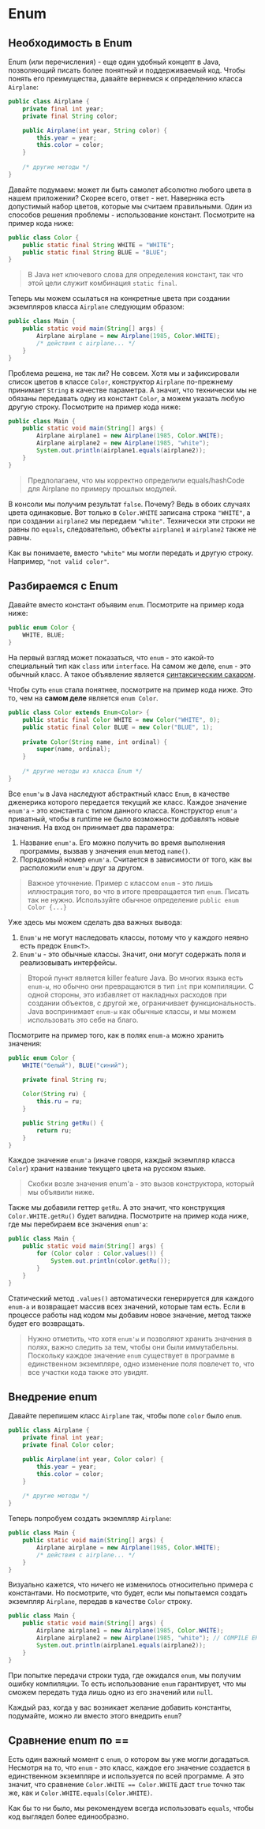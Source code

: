 # Enum

## Необходимость в Enum

Enum (или перечисления) - еще один удобный концепт в Java, позволяющий писать более понятный и поддерживаемый код.
Чтобы понять его преимущества, давайте вернемся к определению класса `Airplane`:

```java
public class Airplane {
    private final int year;
    private final String color;

    public Airplane(int year, String color) {
        this.year = year;
        this.color = color;
    }
    
    /* другие методы */
}
```

Давайте подумаем: может ли быть самолет абсолютно любого цвета в нашем приложении? Скорее всего, ответ - нет.
Наверняка есть допустимый набор цветов, которые мы считаем правильными. Один из способов решения проблемы - использование констант.
Посмотрите на пример кода ниже:

```java
public class Color {
    public static final String WHITE = "WHITE";
    public static final String BLUE = "BLUE";
}
```

> В Java нет ключевого слова для определения констант, так что этой цели служит комбинация `static final`.

Теперь мы можем ссылаться на конкретные цвета при создании экземпляров класса `Airplane` следующим образом:

```java
public class Main {
    public static void main(String[] args) {
        Airplane airplane = new Airplane(1985, Color.WHITE);
        /* действия с airplane... */
    }
}
```

Проблема решена, не так ли? Не совсем. Хотя мы и зафиксировали список цветов в классе `Color`,
конструктор `Airplane` по-прежнему принимает `String` в качестве параметра.
А значит, что технически мы не обязаны передавать одну из констант `Color`, а можем указать любую другую строку.
Посмотрите на пример кода ниже:

```java
public class Main {
    public static void main(String[] args) {
        Airplane airplane1 = new Airplane(1985, Color.WHITE);
        Airplane airplane2 = new Airplane(1985, "white");
        System.out.println(airplane1.equals(airplane2));
    }
}
```

> Предполагаем, что мы корректно определили equals/hashCode для Airplane по примеру прошлых модулей.

В консоли мы получим результат `false`. Почему? Ведь в обоих случаях цвета одинаковые.
Вот только в `Color.WHITE` записана строка `"WHITE"`, а при создании `airplane2` мы передаем `"white"`.
Технически эти строки не равны по `equals`, следовательно, объекты `airplane1` и `airplane2` также не равны.

Как вы понимаете, вместо `"white"` мы могли передать и другую строку. Например, `"not valid color"`.

## Разбираемся с Enum

Давайте вместо констант объявим `enum`. Посмотрите на пример кода ниже:

```java
public enum Color {
    WHITE, BLUE;
}
```

На первый взгляд может показаться, что `enum` - это какой-то специальный тип как `class` или `interface`.
На самом же деле, `enum` - это обычный класс. А такое объявление является [синтаксическим сахаром](https://ru.wikipedia.org/wiki/%D0%A1%D0%B8%D0%BD%D1%82%D0%B0%D0%BA%D1%81%D0%B8%D1%87%D0%B5%D1%81%D0%BA%D0%B8%D0%B9_%D1%81%D0%B0%D1%85%D0%B0%D1%80).

Чтобы суть `enum` стала понятнее, посмотрите на пример кода ниже. Это то, чем на **самом деле** является `enum Color`.

```java
public class Color extends Enum<Color> {
    public static final Color WHITE = new Color("WHITE", 0);
    public static final Color BLUE = new Color("BLUE", 1);
    
    private Color(String name, int ordinal) {
        super(name, ordinal);
    }
    
    /* другие методы из класса Enum */
}
```

Все `enum'ы` в Java наследуют абстрактный класс `Enum`, в качестве дженерика которого передается текущий же класс.
Каждое значение `enum'а` - это константа с типом данного класса.
Конструктор `enum'а` приватный, чтобы в runtime не было возможности добавлять новые значения.
На вход он принимает два параметра:

1. Название `enum'а`. Его можно получить во время выполнения программы, вызвав у значения `enum` метод `name()`.
2. Порядковый номер `enum'а`. Считается в зависимости от того, как вы расположили `enum'ы` друг за другом.

> Важное уточнение. Пример с классом `enum` - это лишь иллюстрация того, во что в итоге превращается тип `enum`.
> Писать так не нужно. Используйте обычное определение `public enum Color {...}`

Уже здесь мы можем сделать два важных вывода:

1. `Enum'ы` не могут наследовать классы, потому что у каждого неявно есть предок `Enum<T>`.
2. `Enum'ы` - это обычные классы. Значит, они могут содержать поля и реализовывать интерфейсы.

> Второй пункт является killer feature Java. Во многих языка есть `enum-ы`, но обычно они превращаются в тип `int` при компиляции.
> С одной стороны, это избавляет от накладных расходов при создании объектов, с другой же, ограничивает функциональность.
> Java воспринимает `enum-ы` как обычные классы, и мы можем использовать это себе на благо.

Посмотрите на пример того, как в полях `enum-а` можно хранить значения:

```java
public enum Color {
    WHITE("белый"), BLUE("синий");
  
    private final String ru;

    Color(String ru) {
        this.ru = ru;
    }

    public String getRu() {
        return ru;
    }
}
```

Каждое значение `enum'а` (иначе говоря, каждый экземпляр класса `Color`) хранит название текущего цвета на русском языке.

> Скобки возле значения enum'а - это вызов конструктора, который мы объявили ниже.

Также мы добавили геттер `getRu`. А это значит, что конструкция `Color.WHITE.getRu()` будет валидна.
Посмотрите на пример кода ниже, где мы перебираем все значения `enum'а`:

```java
public class Main {
    public static void main(String[] args) {
        for (Color color : Color.values()) {
            System.out.println(color.getRu());
        }
    }
}
```

Статический метод `.values()` автоматически генерируется для каждого `enum-а` и возвращает массив всех значений, которые там есть.
Если в процессе работы над кодом мы добавим новое значение, метод также будет его возвращать.

> Нужно отметить, что хотя `enum'ы` и позволяют хранить значения в полях, важно следить за тем, чтобы они были иммутабельны.
> Поскольку каждое значение `enum` существует в программе в единственном экземпляре, одно изменение поля повлечет то,
> что все участки кода также это увидят.

## Внедрение enum

Давайте перепишем класс `Airplane` так, чтобы поле `color` было `enum`.

```java
public class Airplane {
    private final int year;
    private final Color color;

    public Airplane(int year, Color color) {
        this.year = year;
        this.color = color;
    }
    
    /* другие методы */
}
```

Теперь попробуем создать экземпляр `Airplane`:

```java
public class Main {
    public static void main(String[] args) {
        Airplane airplane = new Airplane(1985, Color.WHITE);
        /* действия с airplane... */
    }
}
```

Визуально кажется, что ничего не изменилось относительно примера с константами.
Но посмотрите, что будет, если мы попытаемся создать экземпляр `Airplane`, передав в качестве `Color` строку.

```java
public class Main {
    public static void main(String[] args) {
        Airplane airplane1 = new Airplane(1985, Color.WHITE);
        Airplane airplane2 = new Airplane(1985, "white"); // COMPILE ERROR!
        System.out.println(airplane1.equals(airplane2));
    }
}
```

При попытке передачи строки туда, где ожидался `enum`, мы получим ошибку компиляции. 
То есть использование `enum` гарантирует, что мы сможем передать туда лишь одно из его значений или `null`.

Каждый раз, когда у вас возникает желание добавить константы, подумайте, можно ли вместо этого внедрить `enum`?

## Сравнение enum по ==

Есть один важный момент с `enum`, о котором вы уже могли догадаться. 
Несмотря на то, что `enum` - это класс, каждое его значение создается в единственном экземпляре и используется по всей программе.
А это значит, что сравнение `Color.WHITE == Color.WHITE` даст `true` точно так же, как и `Color.WHITE.equals(Color.WHITE)`.

Как бы то ни было, мы рекомендуем всегда использовать `equals`, чтобы код выглядел более единообразно.
